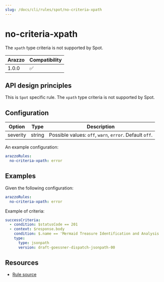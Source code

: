 ```yaml
---
slug: /docs/cli/rules/spot/no-criteria-xpath
---
```


# no-criteria-xpath

The `xpath` type criteria is not supported by Spot.

| Arazzo | Compatibility |
| ------ | ------------- |
| 1.0.0  | ✅            |

## API design principles

This is `Spot` specific rule.
The `xpath` type criteria is not supported by Spot.

## Configuration

| Option   | Type   | Description                                             |
| -------- | ------ | ------------------------------------------------------- |
| severity | string | Possible values: `off`, `warn`, `error`. Default `off`. |

An example configuration:

```yaml
arazzoRules:
  no-criteria-xpath: error
```

## Examples

Given the following configuration:

```yaml
arazzoRules:
  no-criteria-xpath: error
```

Example of criteria:

```yaml Object example
successCriteria:
  - condition: $statusCode == 201
  - context: $response.body
    condition: $.name == 'Mermaid Treasure Identification and Analysis'
    type:
      type: jsonpath
      version: draft-goessner-dispatch-jsonpath-00
```

## Resources

- [Rule source](https://github.com/Redocly/redocly-cli/blob/main/packages/core/src/rules/spot/no-criteria-xpath.ts)
